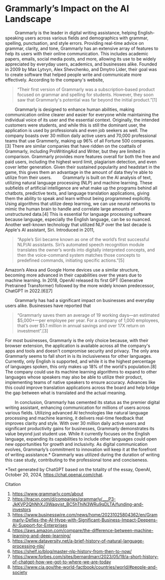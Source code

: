 # **Grammarly’s Impact on the AI Landscape**



&nbsp;&nbsp;&nbsp;&nbsp;&nbsp;&nbsp;&nbsp;&nbsp;Grammarly is the leader in digital writing assistance, helping English-speaking users across various fields and demographics with grammar, spelling, punctuation, and style errors. Providing real-time advice on grammar, clarity, and tone, Grammarly has an extensive array of features to help its users with their online communication. This includes academic papers, emails, social media posts, and more, allowing its use to be widely appreciated by everyday users, academics, and businesses alike. Founded in 2009 by Max Lytvyn, Alex Shevchenko, and Dmytro Lider, their goal was to create software that helped people write and communicate more effectively. According to the company's website, 
>
>“Their first version of Grammarly was a subscription-based product focused on grammar and spelling for students. However, they soon saw that Grammarly's potential was far beyond the initial product.”[1]
>
&nbsp;&nbsp;&nbsp;&nbsp;&nbsp;&nbsp;&nbsp;&nbsp;Grammarly is designed to enhance human abilities, making communication online clearer and easier for everyone while maintaining the individual voice of its user and the essential context. Originally, the intended customers were students, and while this is still the dominant user, the application is used by professionals and even job seekers as well. The company boasts over 30 million daily active users and 70,000 professional teams that use Grammerly, making up 96% of all Fortune 500 companies.[3] There are similar companies that have ridden on the coattails of Grammarly, including ProWritingAid and Writer, but they are limited in comparison. Grammarly provides more features overall for both the free and paid users, including the highest word limit, plagiarism detection, and even cover letter generation. Given their sustained popularity and headstart in the game, this gives them an advantage in the amount of data they’re able to utilize from their users.
&nbsp;&nbsp;&nbsp;&nbsp;&nbsp;&nbsp;&nbsp;&nbsp;Grammarly is built on the AI analysis of text, utilizing natural language processing (NLP) and machine learning. These subfields of artificial intelligence are what make up the programs behind all chatbots, predictive texts, and language translation applications, giving them the ability to speak and learn without being programmed explicitly. Using algorithms that utilize deep learning, we can use neural networks to mimic the human brain to handle and correlate large amounts of unstructured data.[4] This is essential for language processing software because language, especially the English language, can be so nuanced. Another well-known technology that utilized NLP over the last decade is Apple's AI assistant, Siri. Introduced in 2011, 
>
>“Apple’s Siri became known as one of the world’s first successful NLP/AI assistants. Siri’s automated speech recognition module translates the owner’s words into digitally interpreted concepts, and then the voice-command system matches those concepts to predefined commands, initiating specific actions.”[5]
>
Amazon’s Alexa and Google Home devices use a similar structure, becoming more advanced in their capabilities over the years due to machine learning. In 2018, OpenAI released its first GPT (Generative Pretrained Transformer) followed by the more widely known predecessor, ChatGPT in 2022.[6][7] 

&nbsp;&nbsp;&nbsp;&nbsp;&nbsp;&nbsp;&nbsp;&nbsp;Grammarly has had a significant impact on businesses and everyday users alike. Businesses have reported that 
>
>“Grammarly saves them an average of 19 working days—an estimated $5,000+—per employee per year. For a company of 1,000 employees, that’s over $5.1 million in annual savings and over 17X return on investment”.[3]
>
For most businesses, Grammarly is the only choice because, with their browser extension, the application is available across all the company's apps and tools and doesn't compromise security and privacy. The only area Grammarly seems to fall short in is its inclusiveness for other languages. Currently, only English is supported, and while it is the highest percentage of languages spoken, this only makes up 18% of the world's population.[8] The company could use its machine learning algorithms to expand to other languages whose speakers may also be able to utilize their product, implementing teams of native speakers to ensure accuracy. Advances like this could improve translation applications across the board and help bridge the gap between what is translated and the actual meaning. 

&nbsp;&nbsp;&nbsp;&nbsp;&nbsp;&nbsp;&nbsp;&nbsp;In conclusion, Grammarly has cemented its status as the premier digital writing assistant, enhancing communication for millions of users across various fields. Utilizing advanced AI technologies like natural language processing and machine learning, it delivers real-time feedback that improves clarity and style. With over 30 million daily active users and significant productivity gains for businesses, Grammarly demonstrates its value beyond just student use. While it currently focuses on the English language, expanding its capabilities to include other languages could open new opportunities for growth and inclusivity. As digital communication evolves, Grammarly’s commitment to innovation will keep it at the forefront of writing assistance.* Grammarly was utilized during the duration of writing this case study, contributing to the professional tone and conciseness.

*Text generated by ChatGPT based on the totality of the essay, OpenAI, October 20, 2024, https://chat.openai.com/chat.

Citation 
1. https://www.grammarly.com/about
2. https://tracxn.com/d/companies/grammarly/___P3-JkKVP2QhNhXJ3Waqvist_BC5hThiN3WRu9qDLTA/funding-and-investors 
3. https://www.businesswire.com/news/home/20231025804362/en/Grammarly-Defies-the-AI-Hype-with-Significant-Business-Impact-Deepens-AI-Support-for-Enterprises 
4. https://aws.amazon.com/compare/the-difference-between-machine-learning-and-deep-learning/ 
5. https://www.dataversity.net/a-brief-history-of-natural-language-processing-nlp/ 
6. https://shelf.io/blog/master-nlp-history-from-then-to-now/ 
7. https://www.forbes.com/sites/bernardmarr/2023/05/19/a-short-history-of-chatgpt-how-we-got-to-where-we-are-today
8. https://www.cia.gov/the-world-factbook/countries/world/#people-and-society 

